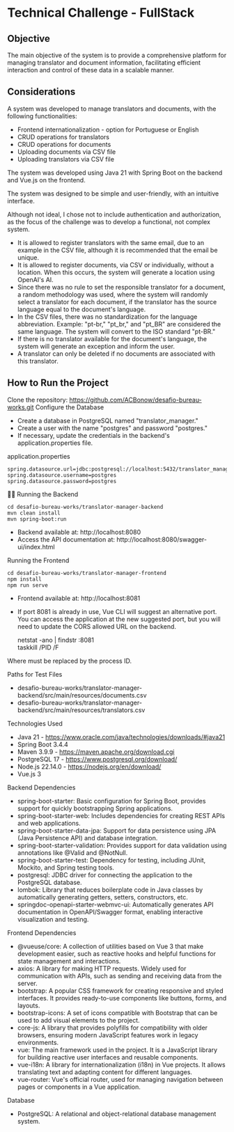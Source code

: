 
# Technical Challenge - FullStack
## Objective
The main objective of the system is to provide a comprehensive platform for managing translator and document information, facilitating efficient interaction and control of these data in a scalable manner.

## Considerations
A system was developed to manage translators and documents, with the following functionalities:
- Frontend internationalization - option for Portuguese or English
- CRUD operations for translators
- CRUD operations for documents
- Uploading documents via CSV file
- Uploading translators via CSV file

The system was developed using Java 21 with Spring Boot on the backend and Vue.js on the frontend.

The system was designed to be simple and user-friendly, with an intuitive interface.

Although not ideal, I chose not to include authentication and authorization, as the focus of the challenge was to develop a functional, not complex system.

- It is allowed to register translators with the same email, due to an example in the CSV file, although it is recommended that the email be unique.
- It is allowed to register documents, via CSV or individually, without a location. When this occurs, the system will generate a location using OpenAI's AI.
- Since there was no rule to set the responsible translator for a document, a random methodology was used, where the system will randomly select a translator for each document, if the translator has the source language equal to the document's language.
- In the CSV files, there was no standardization for the language abbreviation. Example: "pt-br," "pt_br," and "pt_BR" are considered the same language. The system will convert to the ISO standard "pt-BR."
- If there is no translator available for the document's language, the system will generate an exception and inform the user.
- A translator can only be deleted if no documents are associated with this translator.

## How to Run the Project
Clone the repository: https://github.com/ACBonow/desafio-bureau-works.git
Configure the Database
- Create a database in PostgreSQL named "translator_manager."
- Create a user with the name "postgres" and password "postgres."
- If necessary, update the credentials in the backend's application.properties file.

application.properties

    spring.datasource.url=jdbc:postgresql://localhost:5432/translator_manager  
    spring.datasource.username=postgres  
    spring.datasource.password=postgres  


Running the Backend

    cd desafio-bureau-works/translator-manager-backend  
    mvn clean install  
    mvn spring-boot:run  


- Backend available at: http://localhost:8080
- Access the API documentation at: http://localhost:8080/swagger-ui/index.html

Running the Frontend

    cd desafio-bureau-works/translator-manager-frontend  
    npm install  
    npm run serve  


- Frontend available at: http://localhost:8081
- If port 8081 is already in use, Vue CLI will suggest an alternative port. You can access the application at the new suggested port, but you will need to update the CORS allowed URL on the backend.

    netstat -ano | findstr :8081  
    taskkill /PID <PID> /F  

Where <PID> must be replaced by the process ID.


Paths for Test Files
- desafio-bureau-works/translator-manager-backend/src/main/resources/documents.csv
- desafio-bureau-works/translator-manager-backend/src/main/resources/translators.csv

Technologies Used
- Java 21 - https://www.oracle.com/java/technologies/downloads/#java21
- Spring Boot 3.4.4
- Maven 3.9.9 - https://maven.apache.org/download.cgi
- PostgreSQL 17 - https://www.postgresql.org/download/
- Node.js 22.14.0 - https://nodejs.org/en/download/
- Vue.js 3

Backend Dependencies
- spring-boot-starter: Basic configuration for Spring Boot, provides support for quickly bootstrapping Spring applications.
- spring-boot-starter-web: Includes dependencies for creating REST APIs and web applications.
- spring-boot-starter-data-jpa: Support for data persistence using JPA (Java Persistence API) and database integration.
- spring-boot-starter-validation: Provides support for data validation using annotations like @Valid and @NotNull.
- spring-boot-starter-test: Dependency for testing, including JUnit, Mockito, and Spring testing tools.
- postgresql: JDBC driver for connecting the application to the PostgreSQL database.
- lombok: Library that reduces boilerplate code in Java classes by automatically generating getters, setters, constructors, etc.
- springdoc-openapi-starter-webmvc-ui: Automatically generates API documentation in OpenAPI/Swagger format, enabling interactive visualization and testing.

Frontend Dependencies
- @vueuse/core: A collection of utilities based on Vue 3 that make development easier, such as reactive hooks and helpful functions for state management and interactions.
- axios: A library for making HTTP requests. Widely used for communication with APIs, such as sending and receiving data from the server.
- bootstrap: A popular CSS framework for creating responsive and styled interfaces. It provides ready-to-use components like buttons, forms, and layouts.
- bootstrap-icons: A set of icons compatible with Bootstrap that can be used to add visual elements to the project.
- core-js: A library that provides polyfills for compatibility with older browsers, ensuring modern JavaScript features work in legacy environments.
- vue: The main framework used in the project. It is a JavaScript library for building reactive user interfaces and reusable components.
- vue-i18n: A library for internationalization (i18n) in Vue projects. It allows translating text and adapting content for different languages.
- vue-router: Vue's official router, used for managing navigation between pages or components in a Vue application.

Database
- PostgreSQL: A relational and object-relational database management system.



